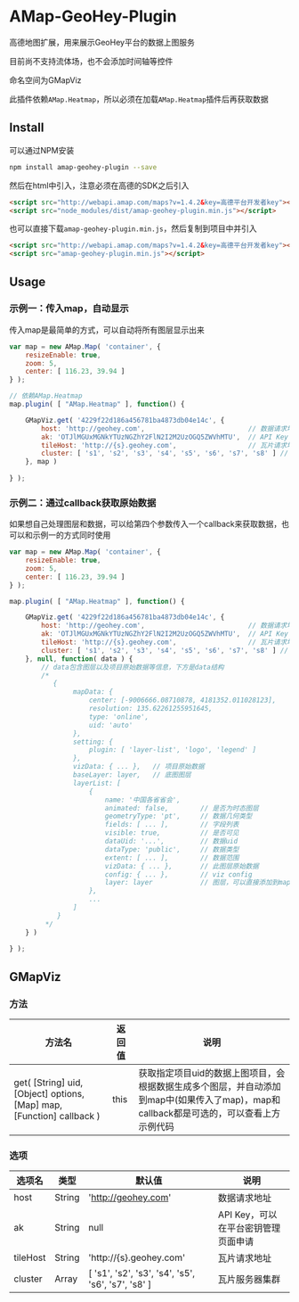 # AMap-GeoHey-Plugin

高德地图扩展，用来展示GeoHey平台的数据上图服务

目前尚不支持流体场，也不会添加时间轴等控件

命名空间为GMapViz

此插件依赖`AMap.Heatmap`，所以必须在加载`AMap.Heatmap`插件后再获取数据

## Install

可以通过NPM安装
```bash
npm install amap-geohey-plugin --save
```
然后在html中引入，注意必须在高德的SDK之后引入
```html
<script src="http://webapi.amap.com/maps?v=1.4.2&key=高德平台开发者key"></script>
<script src="node_modules/dist/amap-geohey-plugin.min.js"></script>
```

也可以直接下载`amap-geohey-plugin.min.js`，然后复制到项目中并引入
```html
<script src="http://webapi.amap.com/maps?v=1.4.2&key=高德平台开发者key"></script>
<script src="amap-geohey-plugin.min.js"></script>
```

## Usage

### 示例一：传入map，自动显示

传入map是最简单的方式，可以自动将所有图层显示出来

```javascript
var map = new AMap.Map( 'container', {
	resizeEnable: true,
	zoom: 5,
	center: [ 116.23, 39.94 ]
} );

// 依赖AMap.Heatmap
map.plugin( [ "AMap.Heatmap" ], function() {

    GMapViz.get( '4229f22d186a456781ba4873db04e14c', {
        host: 'http://geohey.com',                          // 数据请求地址
        ak: 'OTJlMGUxMGNkYTUzNGZhY2FlN2I2M2UzOGQ5ZWVhMTU',  // API Key
        tileHost: 'http://{s}.geohey.com',                  // 瓦片请求地址
        cluster: [ 's1', 's2', 's3', 's4', 's5', 's6', 's7', 's8' ] // 瓦片服务器集群
    }, map )
    
} );
```


### 示例二：通过callback获取原始数据

如果想自己处理图层和数据，可以给第四个参数传入一个callback来获取数据，也可以和示例一的方式同时使用

```javascript
var map = new AMap.Map( 'container', {
	resizeEnable: true,
	zoom: 5,
	center: [ 116.23, 39.94 ]
} );

map.plugin( [ "AMap.Heatmap" ], function() {

    GMapViz.get( '4229f22d186a456781ba4873db04e14c', {
        host: 'http://geohey.com',                          // 数据请求地址
        ak: 'OTJlMGUxMGNkYTUzNGZhY2FlN2I2M2UzOGQ5ZWVhMTU',  // API Key
        tileHost: 'http://{s}.geohey.com',                  // 瓦片请求地址
        cluster: [ 's1', 's2', 's3', 's4', 's5', 's6', 's7', 's8' ] // 瓦片服务器集群
    }, null, function( data ) {
    	// data包含图层以及项目原始数据等信息，下方是data结构
        /*
           {
                mapData: {
                    center: [-9006666.08710878, 4181352.011028123],
                    resolution: 135.62261255951645,
                    type: 'online',
                    uid: 'auto'
                },
                setting: {
                    plugin: [ 'layer-list', 'logo', 'legend' ]
                },
                vizData: { ... },   // 项目原始数据
                baseLayer: layer,   // 底图图层
                layerList: [
                    {
                        name: '中国各省省会',
                        animated: false,        // 是否为时态图层
                        geometryType: 'pt',     // 数据几何类型
                        fields: [ ... ],        // 字段列表
                        visible: true,          // 是否可见
                        dataUid: '...',         // 数据uid
                        dataType: 'public',     // 数据类型
                        extent: [ ... ],        // 数据范围
                        vizData: { ... },       // 此图层原始数据
                        config: { ... },        // viz config
                        layer: layer            // 图层，可以直接添加到map中
                    },
                    ...
                ]
            }
         */
    } )
    
} );

```

## GMapViz

### 方法

| 方法名					| 返回值	| 说明											|
| ------------------------- | --------- | --------------------------------------------- |
| get( [String] uid, [Object] options, [Map] map, [Function] callback )	| this	| 获取指定项目uid的数据上图项目，会根据数据生成多个图层，并自动添加到map中(如果传入了map)，map和callback都是可选的，可以查看上方示例代码	 |


### 选项

| 选项名		| 类型		| 默认值		| 说明											|
| ------------- | --------- | ------------- | --------------------------------------------- |
| host	| String	| 'http://geohey.com'	| 数据请求地址	|
| ak	| String	| null	| API Key，可以在平台密钥管理页面申请	|
| tileHost	| String	| 'http://{s}.geohey.com'	| 瓦片请求地址	|
| cluster	| Array	| [ 's1', 's2', 's3', 's4', 's5', 's6', 's7', 's8' ]	| 瓦片服务器集群	|
